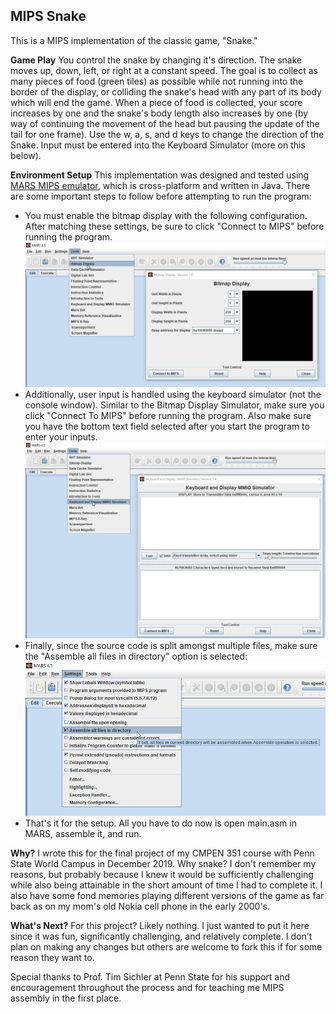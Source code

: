 ﻿## MIPS Snake
This is a MIPS implementation of the classic game, "Snake."

**Game Play**
You control the snake by changing it's direction. The snake moves up, down, left, or right at a constant speed. The goal is to collect as many pieces of food (green tiles) as possible while not running into the border of the display, or colliding the snake's head with any part of its body which will end the game.
When a piece of food is collected, your score increases by one and the snake's body length also increases by one (by way of continuing the movement of the head but pausing the update of the tail for one frame).
Use the w, a, s, and d keys to change the direction of the Snake. Input must be entered into the Keyboard Simulator (more on this below).

**Environment Setup**
This implementation was designed and tested using [MARS MIPS emulator](https://courses.missouristate.edu/KenVollmar/MARS/download.htm), which is cross-platform and written in Java. There are some important steps to follow before attempting to run the program:

 - You must enable the bitmap display with the following configuration. After matching these settings, be sure to click "Connect to MIPS" before running the program.
![Bitmap display config details](images/bitmap_config.png)
 - Additionally, user input is handled using the keyboard simulator (not the console window). Similar to the Bitmap Display Simulator, make sure you click "Connect To MIPS" before running the program. Also make sure you have the bottom text field selected after you start the program to enter your inputs.
![Keyboard sim](images/keyboard_sim.png)
- Finally, since the source code is split amongst multiple files, make sure the "Assemble all files in directory" option is selected:
![Assemble all files in directory](images/assemble_all.png)
- That's it for the setup. All you have to do now is open main.asm in MARS, assemble it, and run.

**Why?**
I wrote this for the final project of my CMPEN 351 course with Penn State World Campus in December 2019. Why snake? I don't remember my reasons, but probably because I knew it would be sufficiently challenging while also being attainable in the short amount of time I had to complete it. I also have some fond memories playing different versions of the game as far back as on my mom's old Nokia cell phone in the early 2000's.

**What's Next?**
For this project? Likely nothing. I just wanted to put it here since it was fun, significantly challenging, and relatively complete. I don't plan on making any changes but others are welcome to fork this if for some reason they want to.

Special thanks to Prof. Tim Sichler at Penn State for his support and encouragement throughout the process and for teaching me MIPS assembly in the first place.
